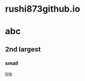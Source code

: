 # rushi873github.io
# abc
## 2nd largest
### small
[link](https://tailwindcss.com/docs/background-color)
